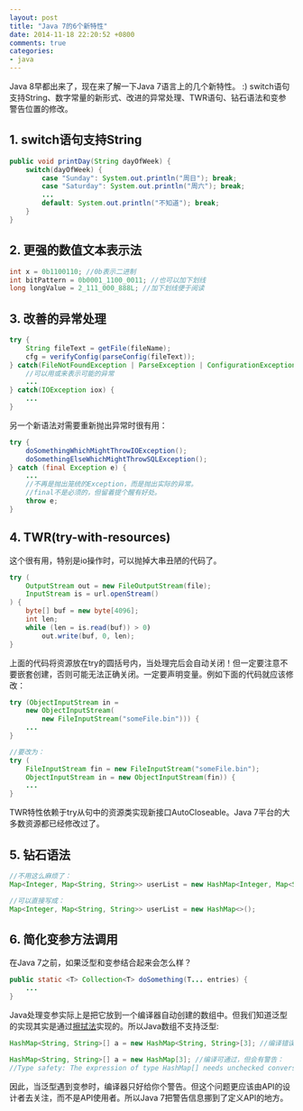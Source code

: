 ```yaml
---
layout: post
title: "Java 7的6个新特性"
date: 2014-11-18 22:20:52 +0800
comments: true
categories: 
- java
---
```

Java 8早都出来了，现在来了解一下Java 7语言上的几个新特性。 :) switch语句支持String、数字常量的新形式、改进的异常处理、TWR语句、钻石语法和变参警告位置的修改。

<!--more-->

## 1. switch语句支持String

```java
public void printDay(String dayOfWeek) {
	switch(dayOfWeek) {
		case "Sunday": System.out.println("周日"); break;
		case "Saturday": System.out.println("周六"); break;
		...
		default: System.out.println("不知道"); break;
	}
}
```

## 2. 更强的数值文本表示法

```java
int x = 0b1100110; //0b表示二进制
int bitPattern = 0b0001_1100_0011; //也可以加下划线
long longValue = 2_111_000_888L; //加下划线便于阅读
```

## 3. 改善的异常处理

```java
try {
	String fileText = getFile(fileName);
	cfg = verifyConfig(parseConfig(fileText));
} catch(FileNotFoundException | ParseException | ConfigurationException e) {
	//可以用或来表示可能的异常
	...
} catch(IOException iox) {
	...
}
```
另一个新语法对需要重新抛出异常时很有用：

```java
try {
	doSomethingWhichMightThrowIOException();
	doSomethingElseWhichMightThrowSQLException();
} catch (final Exception e) {
	...
	//不再是抛出笼统的Exception，而是抛出实际的异常。
	//final不是必须的，但留着提个醒有好处。
	throw e;
}
```

## 4. TWR(try-with-resources)

这个很有用，特别是io操作时，可以抛掉大串丑陋的代码了。

```java
try (
	OutputStream out = new FileOutputStream(file);
	InputStream is = url.openStream()
) {
	byte[] buf = new byte[4096];
	int len;
	while (len = is.read(buf)) > 0)
		out.write(buf, 0, len);
}
```

上面的代码将资源放在try的圆括号内，当处理完后会自动关闭！但一定要注意不要嵌套创建，否则可能无法正确关闭。一定要声明变量。例如下面的代码就应该修改：

```java
try (ObjectInputStream in = 
	new ObjectInputStream(
		new FileInputStream("someFile.bin"))) {
	...
}

//要改为：
try (
	FileInputStream fin = new FileInputStream("someFile.bin");
	ObjectInputStream in = new ObjectInputStream(fin)) {
	...
}

```

TWR特性依赖于try从句中的资源类实现新接口AutoCloseable。Java 7平台的大多数资源都已经修改过了。

## 5. 钻石语法

```java
//不用这么麻烦了：
Map<Integer, Map<String, String>> userList = new HashMap<Integer, Map<String, String>>();

//可以直接写成：
Map<Integer, Map<String, String>> userList = new HashMap<>();
```

## 6. 简化变参方法调用
在Java 7之前，如果泛型和变参结合起来会怎么样？

```java
public static <T> Collection<T> doSomething(T... entries) {
	...
}
```

Java处理变参实际上是把它放到一个编译器自动创建的数组中。但我们知道泛型的实现其实是通过[擦拭法](/blog/2014/07/02/javafan-xing/)实现的。所以Java数组不支持泛型:

```java
HashMap<String, String>[] a = new HashMap<String, String>[3]; //编译错误

HashMap<String, String>[] a = new HashMap[3]; //编译可通过，但会有警告：
//Type safety: The expression of type HashMap[] needs unchecked conversion to conform to HashMap<String,String>[]
```

因此，当泛型遇到变参时，编译器只好给你个警告。但这个问题更应该由API的设计者去关注，而不是API使用者。所以Java 7把警告信息挪到了定义API的地方。